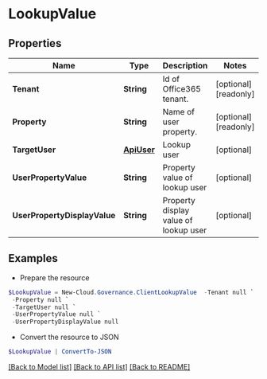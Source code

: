 # LookupValue
## Properties

Name | Type | Description | Notes
------------ | ------------- | ------------- | -------------
**Tenant** | **String** | Id of Office365 tenant. | [optional] [readonly] 
**Property** | **String** | Name of user property. | [optional] [readonly] 
**TargetUser** | [**ApiUser**](ApiUser.md) | Lookup user | [optional] 
**UserPropertyValue** | **String** | Property value of lookup user | [optional] 
**UserPropertyDisplayValue** | **String** | Property display value of lookup user | [optional] 

## Examples

- Prepare the resource
```powershell
$LookupValue = New-Cloud.Governance.ClientLookupValue  -Tenant null `
 -Property null `
 -TargetUser null `
 -UserPropertyValue null `
 -UserPropertyDisplayValue null
```

- Convert the resource to JSON
```powershell
$LookupValue | ConvertTo-JSON
```

[[Back to Model list]](../README.md#documentation-for-models) [[Back to API list]](../README.md#documentation-for-api-endpoints) [[Back to README]](../README.md)


